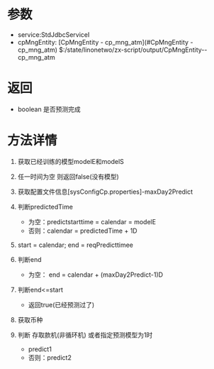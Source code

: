 # 参数
- service:StdJdbcServiceI
- cpMngEntity: [CpMngEntity - cp_mng_atm](#CpMngEntity - cp_mng_atm)
$:/state/linonetwo/zx-script/output/CpMngEntity--cp_mng_atm

# 返回
- boolean      是否预测完成

# 方法详情
1. 获取已经训练的模型modelE和modelS
2. 任一时间为空 则返回false(没有模型)

3. 获取配置文件信息[sysConfigCp.properties]-maxDay2Predict
4. 判断predictedTime
	- 为空：predictstarttime = calendar = modelE
	- 否则：calendar = predictedTime + 1D
5. start = calendar; end = reqPredicttimee
6. 判断end
	- 为空： end = calendar + (maxDay2Predict-1)D
7. 判断end<=start
	- 返回true(已经预测过了)

8. 获取币种
9. 判断 存取款机(非循环机) 或者指定预测模型为1时
	- predict1
	- 否则：predict2
	
